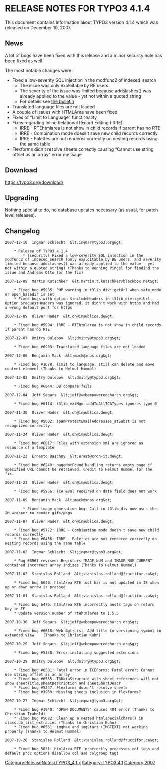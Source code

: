 RELEASE NOTES FOR TYPO3 4.1.4
=============================

This document contains information about TYPO3 version 4.1.4 which was
released on December 10, 2007.

News
----

A lot of bugs have been fixed with this release and a minor security
hole has been fixed as well.

The most notable changes were:

-   Fixed a low-severity SQL injection in the modfunc2 of
    indexed\_search
    -   The issue was only exploitable by BE users
    -   The severity of the issue was limited because addslashes() was
        already applied to the value - yet not within a quoted string
    -   For details see [the
        bulletin](https://typo3.org/teams/security/security-bulletins/typo3-20071210-1/)
-   Translated language files are not loaded
-   A couple of issues with HTMLArea have been fixed
-   Fixes of “Limit to Language” functionality
-   Fixes regarding Inline Relational Record Editing (IRRE):
    -   IRRE - RTEhtmlarea is not show in child records if parent has no
        RTE
    -   IRRE - Combination mode doesn't save new child records correctly
    -   IRRE - Palettes are not rendered correctly on nesting records
        using the same table
-   Flexforms didn't resolve sheets correctly causing “Cannot use string
    offset as an array” error message

Download
--------

<https://typo3.org/download/>

Upgrading
---------

Nothing special to do, no database updates necessary (as usual, for
patch level releases).

Changelog
---------

    2007-12-10  Ingmar Schlecht  &lt;ingmar@typo3.org&gt;

        * Release of TYPO3 4.1.4
            * (security) Fixed a low-severity SQL injection in the modfunc2 of indexed_search (only exploitable by BE users, and severity limited because addslashes() was already applied to the value - yet not within a quoted string) (Thanks to Henning Pingel for findind the issue and Andreas Otto for the fix)

    2007-12-09  Martin Kutschker  &lt;martin.t.kutschker@blackbox.net&gt;

        * Fixed bug #5985: PHP warning in t3lib_div::getUrl when safe_mode or open_basedir is set
        * Fixed bugs with option $includeHeaders in t3lib_div::getUrl: Option $requestHeaders was ignored, it didn't work with https and had a wrong default port for https

    2007-12-09  Oliver Hader  &lt;oh@inpublica.de&gt;

        * Fixed bug #5994: IRRE - RTEhtmlarea is not show in child records if parent has no RTE

    2007-12-07  Dmitry Dulepov  &lt;dmitry@typo3.org&gt;

        * Fixed bug #6903: Translated language files are not loaded

    2007-12-06  Benjamin Mack  &lt;mack@xnos.org&gt;

        * Fixed bug #1678: limit to language; still can delete and move content element (Thanks to Helmut Hummel)

    2007-12-02  Dmitry Dulepov  &lt;dmitry@typo3.org&gt;

        * Fixed bug #6844: DB compare fails

    2007-12-04  Jeff Segars  &lt;jeff@webempoweredchurch.org&gt;

        * Fixed bug #6114: t3lib_extMgm::addToAllTCATypes ignores type 0
        
    2007-11-30  Oliver Hader  &lt;oh@inpublica.de&gt;

        * Fixed bug #5602: spamProtectEmailAddresses_atSubst is not recognized correctly

    2007-11-24  Oliver Hader  &lt;oh@inpublica.de&gt;

        * Fixed bug #6817: Files with extension xml are ignored as resource of a template

    2007-11-23  Ernesto Baschny  &lt;ernst@cron-it.de&gt;

        * Fixed bug #6240: pageNotFound_handling returns empty page if specified URL cannot be retrieved. Credit to Helmut Hummel for the fix.

    2007-11-23  Oliver Hader  &lt;oh@inpublica.de&gt;

        * Fixed bug #5956: TCA eval required on date field does not work

    2007-11-09  Benjamin Mack  &lt;mack@xnos.org&gt;

            * Fixed image generation bug: Call in t3lib_div now uses the IM wrapper to render gifs/pngs

    2007-11-07  Oliver Hader  &lt;oh@inpublica.de&gt;

        * Fixed bug #5772: IRRE - Combination mode doesn't save new child records correctly
        * Fixed bug #6456: IRRE - Palettes are not rendered correctly on nesting records using the same table

    2007-11-02  Ingmar Schlecht  &lt;ingmar@typo3.org&gt;

        * Bug #6561 revised: Registers IMAGE_NUM and IMAGE_NUM_CURRENT contained incorrect array indizes (Thanks to Helmut Hummel)

    2007-11-02  Stanislas Rolland  &lt;stanislas.rolland@fructifor.ca&gt;

        * Fixed bug 6640: htmlArea RTE tool bar is not updated in IE when up or down arrow is pressed

    2007-11-01  Stanislas Rolland  &lt;stanislas.rolland@fructifor.ca&gt;

        * Fixed bug 6476: htmlArea RTE incorrectly nests tags on return key in FF
        * Update version number of rtehtmlarea to 1.5.5

    2007-10-30  Jeff Segars  &lt;jeff@webempoweredchurch.org&gt;

        * Fixed bug #6618: Web-&gt;List: Add title to versioning symbol in extended view    (Thanks to Christian Kuhn)

    2007-10-29  Jeff Segars  &lt;jeff@webempoweredchurch.org&gt;

        * Fixed bug #5338: Error installing suggested extensions

    2007-10-29  Dmitry Dulepov  &lt;dmitry@typo3.org&gt;

        * Fixed bug #6581: Fatal error in TCEForms: Fatal error: Cannot use string offset as an array
        * Fixed bug #6565: T3DataStructure with sheet references will not show sheetTitle,sheetDescription and sheetShortDescr
        * Fixed bug #5347: Flexforms dosen't resolve sheets
        * Fixed bug #3969: Missing sheets inclusion in flexforms?

    2007-10-27  Ingmar Schlecht  &lt;ingmar@typo3.org&gt;

        * Fixed bug #1940: "OPEN DOCUMENTS" causes 404 error (Thanks to Christian Trabold)
        * Fixed bug #5082: Clean up a nested htmlspecialchars() in class.db_list_extra.inc (Thanks to Christian Kuhn)
        * Fixed bug #6561: imgMax and imgStart (IMGTEXT) not working properly (Thanks to Helmut Hummel)

    2007-10-26  Stanislas Rolland  &lt;stanislas.rolland@fructifor.ca&gt;

        * Fixed bug 5031: htmlArea RTE incorrectly processes col tags and default proc options disallow col and colgroup tags

<Category:ReleaseNotes/TYPO3_4.1.x> [Category:TYPO3
4.1](Category:TYPO3_4.1 "wikilink") <Category:2007>
